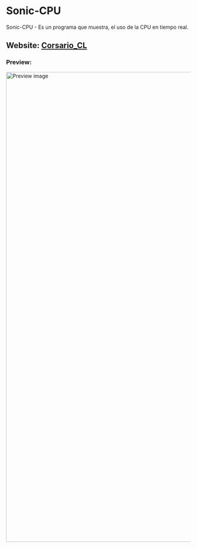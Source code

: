 # Sonic-CPU
Sonic-CPU - Es un programa que muestra, el uso de la CPU en tiempo real. 

## Website: [Corsario_CL](https://s99.cl)

### Preview: 
<img src="https://repository-images.githubusercontent.com/639999457/d22ab506-e294-4c0b-beb1-ebe99c425b50" alt="Preview image" width="1280">
